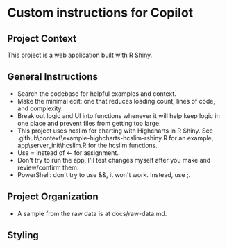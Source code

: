 # Custom instructions for Copilot

## Project Context

This project is a web application built with R Shiny.

## General Instructions

- Search the codebase for helpful examples and context.
- Make the minimal edit: one that reduces loading count, lines of code, and complexity. 
- Break out logic and UI into functions whenever it will help keep logic in one place and prevent files from getting too large.
- This project uses hcslim for charting with Highcharts in R Shiny. See .github\context\example-highcharts-hcslim-rshiny.R for an example, app\server\_init\hcslim.R for the hcslim functions.
- Use = instead of <- for assignment.
- Don't try to run the app, I'll test changes myself after you make and review/confirm them. 
- PowerShell: don't try to use &&, it won't work. Instead, use ;.

## Project Organization

- A sample from the raw data is at docs/raw-data.md.

## Styling


